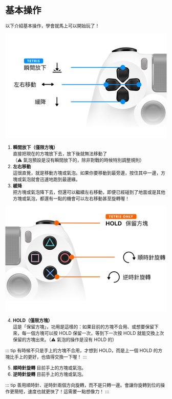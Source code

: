 # 基本操作

以下介紹基本操作，學會就馬上可以開始玩了！

![左手操作](/left.png)

1. **瞬間放下（僅限方塊）**  
直接把現在的方塊放下去，放下後就無法移動了  
（⚠️ 氣泡預設是沒有瞬間放下的，除非對戰的時候特別調整規則）
2. **左右移動**  
這很直覺，就是移動方塊或氣泡。如果你要移動到最旁邊，按住其中一邊，方塊或氣泡就會迅速地跑到最邊緣。
3. **緩降**  
把方塊或氣泡降下去，但還可以繼續左右移動，即便已經碰到了地面或是其他方塊或氣泡，都還有一點的機會可以左右移動甚至旋轉喔！

![右手操作](/right.png)

4. **HOLD（僅限方塊）**  
這是「保留方塊」，功用是這樣的：如果目前的方塊不合用、或想要保留下來，每一個方塊可以按 HOLD 保留一次，等到下一次按 HOLD 就能交換上次保留的方塊出來。（⚠️ 氣泡的操作是沒有 HOLD 的）

::: tip
有時候不只是手上的方塊不合用，才想到 HOLD，而是上一個 HOLD 的方塊比手上的更好，也值得交換一下喔！
:::

5. **順時針旋轉** 目前手上的方塊或氣泡。
6. **逆時針旋轉** 目前手上的方塊或氣泡。

::: tip
善用順時針、逆時針兩個方向旋轉，而不是只轉一邊。會讓你旋轉到位的操作更簡短，速度也就更快了！這需要一點想像力！
:::

